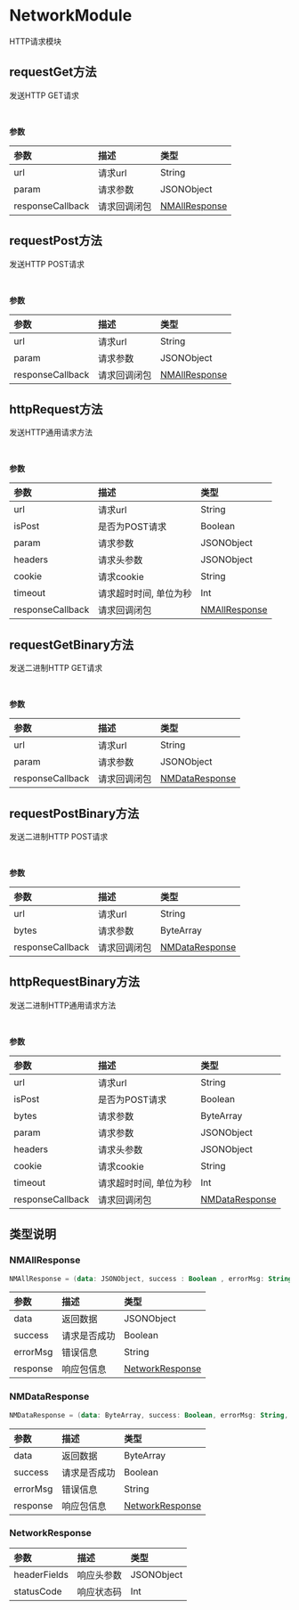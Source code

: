 # NetworkModule

HTTP请求模块

## requestGet方法

发送HTTP GET请求

<br/>

**参数**

| 参数  | 描述     | 类型                              |
|:----|:-------|:--------------------------------|
| url <Badge text="必需" type="warn"/> | 请求url  | String                          |
| param <Badge text="必需" type="warn"/> | 请求参数  | JSONObject                      |
| responseCallback <Badge text="必需" type="warn"/> | 请求回调闭包  | [NMAllResponse](#nmallresponse) |

## requestPost方法

发送HTTP POST请求

<br/>

**参数**

| 参数  | 描述     | 类型                              |
|:----|:-------|:--------------------------------|
| url <Badge text="必需" type="warn"/> | 请求url  | String                          |
| param <Badge text="必需" type="warn"/> | 请求参数  | JSONObject                      |
| responseCallback <Badge text="必需" type="warn"/> | 请求回调闭包  | [NMAllResponse](#nmallresponse) |

## httpRequest方法

发送HTTP通用请求方法

<br/>

**参数**

| 参数  | 描述     | 类型                              |
|:----|:-------|:--------------------------------|
| url <Badge text="必需" type="warn"/> | 请求url  | String                          |
| isPost <Badge text="必需" type="warn"/> | 是否为POST请求  | Boolean                         |
| param <Badge text="必需" type="warn"/> | 请求参数  | JSONObject                      |
| headers <Badge text="非必需" type="warn"/> | 请求头参数  | JSONObject                      |
| cookie <Badge text="非必需" type="warn"/> | 请求cookie  | String                          |
| timeout <Badge text="非必需" type="warn"/> | 请求超时时间, 单位为秒  | Int                             |
| responseCallback <Badge text="必需" type="warn"/> | 请求回调闭包  | [NMAllResponse](#nmallresponse) |

## requestGetBinary方法

发送二进制HTTP GET请求

<br/>

**参数**

| 参数  | 描述     | 类型                                |
|:----|:-------|:----------------------------------|
| url <Badge text="必需" type="warn"/> | 请求url  | String                            |
| param <Badge text="必需" type="warn"/> | 请求参数  | JSONObject                        |
| responseCallback <Badge text="必需" type="warn"/> | 请求回调闭包  | [NMDataResponse](#nmdataresponse) |

## requestPostBinary方法

发送二进制HTTP POST请求

<br/>

**参数**

| 参数  | 描述     | 类型                                |
|:----|:-------|:----------------------------------|
| url <Badge text="必需" type="warn"/> | 请求url  | String                            |
| bytes <Badge text="必需" type="warn"/> | 请求参数  | ByteArray                         |
| responseCallback <Badge text="必需" type="warn"/> | 请求回调闭包  | [NMDataResponse](#nmdataresponse) |

## httpRequestBinary方法

发送二进制HTTP通用请求方法

<br/>

**参数**

| 参数                                              | 描述     | 类型                                |
|:------------------------------------------------|:-------|:----------------------------------|
| url <Badge text="必需" type="warn"/>              | 请求url  | String                            |
| isPost <Badge text="必需" type="warn"/>           | 是否为POST请求  | Boolean                           |
| bytes <Badge text="必需" type="warn"/>            | 请求参数  | ByteArray                         |
| param <Badge text="非必需" type="warn"/>           | 请求参数  | JSONObject                        |
| headers <Badge text="非必需" type="warn"/>         | 请求头参数  | JSONObject                        |
| cookie <Badge text="非必需" type="warn"/>          | 请求cookie  | String                            |
| timeout <Badge text="非必需" type="warn"/>         | 请求超时时间, 单位为秒  | Int                               |
| responseCallback <Badge text="必需" type="warn"/> | 请求回调闭包  | [NMDataResponse](#nmdataresponse) |

## 类型说明
### NMAllResponse
```kotlin
NMAllResponse = (data: JSONObject, success : Boolean , errorMsg: String, response: NetworkResponse) -> Unit
```

| 参数  | 描述     | 类型                                  |
|:----|:-------|:------------------------------------|
| data | 返回数据   | JSONObject                          |
| success | 请求是否成功 | Boolean                             |
| errorMsg | 错误信息   | String                              |
| response | 响应包信息  | [NetworkResponse](#networkresponse) |

### NMDataResponse
```kotlin
NMDataResponse = (data: ByteArray, success: Boolean, errorMsg: String, response: NetworkResponse) -> Unit
```

| 参数  | 描述     | 类型                                  |
|:----|:-------|:------------------------------------|
| data | 返回数据   | ByteArray                           |
| success | 请求是否成功 | Boolean                             |
| errorMsg | 错误信息   | String                              |
| response | 响应包信息  | [NetworkResponse](#networkresponse) |

### NetworkResponse

| 参数                                         | 描述     | 类型         |
|:-------------------------------------------|:-------|:-----------|
| headerFields                               | 响应头参数   | JSONObject |
| statusCode <Badge text="非必需" type="warn"/> | 响应状态码   | Int        |
